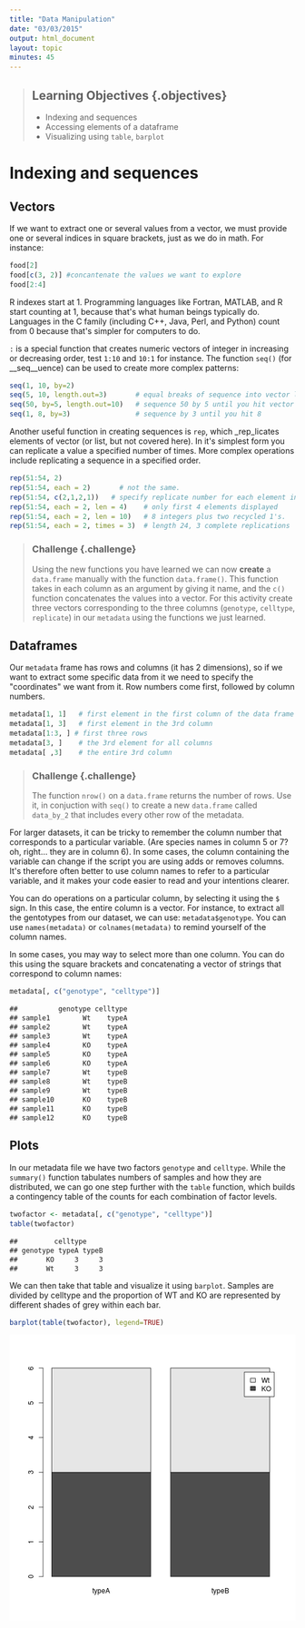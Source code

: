 ```yaml
---
title: "Data Manipulation"
date: "03/03/2015"
output: html_document
layout: topic
minutes: 45
---
```


> ## Learning Objectives {.objectives}
> * Indexing and sequences
> * Accessing elements of a dataframe
> * Visualizing using `table`, `barplot`


# Indexing and sequences

## Vectors

If we want to extract one or several values from a vector, we must provide one
or several indices in square brackets, just as we do in math. For instance:


```r
food[2]
food[c(3, 2)] #concantenate the values we want to explore
food[2:4]
```

R indexes start at 1. Programming languages like Fortran, MATLAB, and R start
counting at 1, because that's what human beings typically do. Languages in the C
family (including C++, Java, Perl, and Python) count from 0 because that's
simpler for computers to do.

`:` is a special function that creates numeric vectors of integer in increasing
or decreasing order, test `1:10` and `10:1` for instance. The function `seq()`
(for __seq__uence) can be used to create more complex patterns:


```r
seq(1, 10, by=2)
seq(5, 10, length.out=3)       # equal breaks of sequence into vector length = length.out
seq(50, by=5, length.out=10)   # sequence 50 by 5 until you hit vector length = length.out
seq(1, 8, by=3)                # sequence by 3 until you hit 8
```
Another useful function in creating sequences is `rep`, which _rep_licates elements of vector (or list, but not covered here). In it's simplest form you can replicate a value a specified number of times. More complex operations include replicating a sequence in a specified order.


```r
rep(51:54, 2)
rep(51:54, each = 2)       # not the same.
rep(51:54, c(2,1,2,1))   # specify replicate number for each element individually
rep(51:54, each = 2, len = 4)    # only first 4 elements displayed
rep(51:54, each = 2, len = 10)   # 8 integers plus two recycled 1's.
rep(51:54, each = 2, times = 3)  # length 24, 3 complete replications
```

> ### Challenge {.challenge}
> Using the new functions you have learned we can now **create** a `data.frame` manually with the function `data.frame()`. This function takes in each column as an argument by giving it name, and the `c()` function concatenates the values into a vector. For this activity create three vectors corresponding to the three columns (`genotype`, `celltype`, `replicate`) in our `metadata` using the functions we just learned. 



## Dataframes

Our `metadata` frame has rows and columns (it has 2 dimensions), so if we want to extract some specific data from it we need to specify the "coordinates" we want from it. Row numbers come first, followed by column numbers.


```r
metadata[1, 1]   # first element in the first column of the data frame
metadata[1, 3]   # first element in the 3rd column
metadata[1:3, ] # first three rows
metadata[3, ]    # the 3rd element for all columns
metadata[ ,3]    # the entire 3rd column
```

> ### Challenge {.challenge}
> The function `nrow()` on a `data.frame` returns the number of rows. Use it, in conjuction with `seq()` to create a new `data.frame` called `data_by_2` that includes every other row of the metadata.


For larger datasets, it can be tricky to remember the column
number that corresponds to a particular variable. (Are species names in column 5
or 7? oh, right... they are in column 6). In some cases, the column containing the variable can change if the script you are using adds or removes
columns. It's therefore often better to use column names to refer to a
particular variable, and it makes your code easier to read and your intentions
clearer.

You can do operations on a particular column, by selecting it using the `$`
sign. In this case, the entire column is a vector. For instance, to extract all
the gentotypes from our dataset, we can use: `metadata$genotype`. You can use
`names(metadata)` or `colnames(metadata)` to remind yourself of the column names.

In some cases, you may way to select more than one column. You can do this using
the square brackets and concatenating a vector of strings that correspond to column names: 


```r
metadata[, c("genotype", "celltype")]
```

```
##          genotype celltype
## sample1        Wt    typeA
## sample2        Wt    typeA
## sample3        Wt    typeA
## sample4        KO    typeA
## sample5        KO    typeA
## sample6        KO    typeA
## sample7        Wt    typeB
## sample8        Wt    typeB
## sample9        Wt    typeB
## sample10       KO    typeB
## sample11       KO    typeB
## sample12       KO    typeB
```

## Plots
In our metadata file we have two factors `genotype` and `celltype`. While the `summary()` function tabulates numbers of samples and how they are distributed, we can go one step further with the `table` function, which builds a contingency table of the counts for each combination of factor levels. 


```r
twofactor <- metadata[, c("genotype", "celltype")]
table(twofactor) 
```

```
##         celltype
## genotype typeA typeB
##       KO     3     3
##       Wt     3     3
```

We can then take that table and visualize it using `barplot`. Samples are divided by celltype and the proportion of WT and KO are represented by different shades of grey within each bar.


```r
barplot(table(twofactor), legend=TRUE) 
```

<img src="figure/unnamed-chunk-9-1.png" title="plot of chunk unnamed-chunk-9" alt="plot of chunk unnamed-chunk-9" style="display: block; margin: auto;" />
